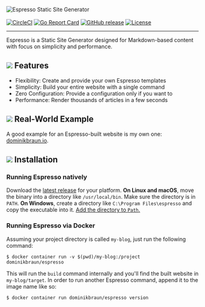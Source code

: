 ![Espresso Static Site Generator](https://sternentstehung.de/espresso-ssg-logo.png)
<br /><br />
[![CircleCI](https://circleci.com/gh/dominikbraun/espresso.svg?style=shield)](https://circleci.com/gh/dominikbraun/espresso)
[![Go Report Card](https://goreportcard.com/badge/github.com/dominikbraun/espresso)](https://goreportcard.com/report/github.com/dominikbraun/espresso)
[![GitHub release](https://img.shields.io/github/v/release/dominikbraun/espresso?include_prereleases&sort=semver)](https://github.com/dominikbraun/espresso/releases)
[![License](https://img.shields.io/github/license/dominikbraun/espresso)](https://github.com/dominikbraun/espresso/blob/master/LICENSE)

---

Espresso is a Static Site Generator designed for Markdown-based content with focus on simplicity and performance.

## <img src="https://sternentstehung.de/espresso-ssg-dot.png"> Features

* Flexibility: Create and provide your own Espresso templates
* Simplicity: Build your entire website with a single command
* Zero Configuration: Provide a configuration only if you want to
* Performance: Render thousands of articles in a few seconds

## <img src="https://sternentstehung.de/espresso-ssg-dot.png"> Real-World Example

A good example for an Espresso-built website is my own one: [dominikbraun.io](https://dominikbraun.io).

## <img src="https://sternentstehung.de/espresso-ssg-dot.png"> Installation

### Running Espresso natively

Download the [latest release](https://github.com/dominikbraun/espresso/releases) for your platform. **On Linux and macOS**,
move the binary into a directory like `/usr/local/bin`. Make sure the directory is in `PATH`. **On Windows**, create a
directory like `C:\Program Files\espresso` and copy the executable into it. [Add the directory to `Path`.](https://www.computerhope.com/issues/ch000549.htm)

### Running Espresso via Docker

Assuming your project directory is called `my-blog`, just run the following command:

```shell script
$ docker container run -v $(pwd)/my-blog:/project dominikbraun/espresso
```

This will run the `build` command internally and you'll find the built website in `my-blog/target`. In order to run
another Espresso command, append it to the image name like so:

```shell script
$ docker container run dominikbraun/espresso version
```
